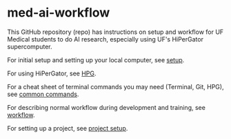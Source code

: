 # med-ai-workflow
This GitHub repository (repo) has instructions on setup and workflow for UF Medical students to do AI research, especially using UF's HiPerGator supercomputer.

For initial setup and setting up your local computer, see [setup](initial_setup.md).

For using HiPerGator, see [HPG](hpg.md).

For a cheat sheet of terminal commands you may need (Terminal, Git, HPG), see [common commands](common_commands.md).

For describing normal workflow during development and training, see [workflow](workflow.md).

For setting up a project, see [project setup](project_setup.md).
